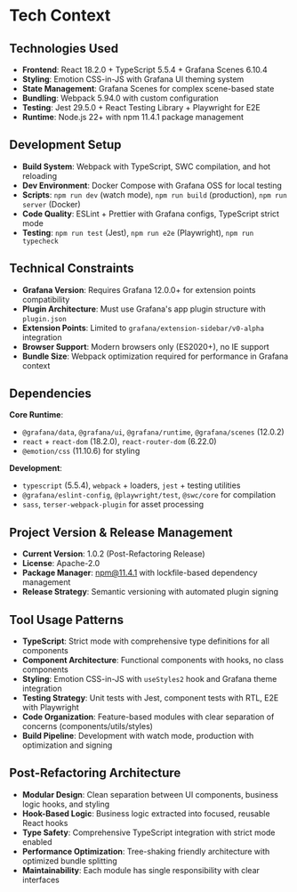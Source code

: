 # Tech Context

## Technologies Used

- **Frontend**: React 18.2.0 + TypeScript 5.5.4 + Grafana Scenes 6.10.4
- **Styling**: Emotion CSS-in-JS with Grafana UI theming system
- **State Management**: Grafana Scenes for complex scene-based state
- **Bundling**: Webpack 5.94.0 with custom configuration
- **Testing**: Jest 29.5.0 + React Testing Library + Playwright for E2E
- **Runtime**: Node.js 22+ with npm 11.4.1 package management

## Development Setup

- **Build System**: Webpack with TypeScript, SWC compilation, and hot reloading
- **Dev Environment**: Docker Compose with Grafana OSS for local testing
- **Scripts**: `npm run dev` (watch mode), `npm run build` (production), `npm run server` (Docker)
- **Code Quality**: ESLint + Prettier with Grafana configs, TypeScript strict mode
- **Testing**: `npm run test` (Jest), `npm run e2e` (Playwright), `npm run typecheck`

## Technical Constraints

- **Grafana Version**: Requires Grafana 12.0.0+ for extension points compatibility
- **Plugin Architecture**: Must use Grafana's app plugin structure with `plugin.json`
- **Extension Points**: Limited to `grafana/extension-sidebar/v0-alpha` integration
- **Browser Support**: Modern browsers only (ES2020+), no IE support
- **Bundle Size**: Webpack optimization required for performance in Grafana context

## Dependencies

**Core Runtime**:
- `@grafana/data`, `@grafana/ui`, `@grafana/runtime`, `@grafana/scenes` (12.0.2)
- `react` + `react-dom` (18.2.0), `react-router-dom` (6.22.0)
- `@emotion/css` (11.10.6) for styling

**Development**:
- `typescript` (5.5.4), `webpack` + loaders, `jest` + testing utilities
- `@grafana/eslint-config`, `@playwright/test`, `@swc/core` for compilation
- `sass`, `terser-webpack-plugin` for asset processing

## Project Version & Release Management

- **Current Version**: 1.0.2 (Post-Refactoring Release)
- **License**: Apache-2.0
- **Package Manager**: npm@11.4.1 with lockfile-based dependency management
- **Release Strategy**: Semantic versioning with automated plugin signing

## Tool Usage Patterns

- **TypeScript**: Strict mode with comprehensive type definitions for all components
- **Component Architecture**: Functional components with hooks, no class components
- **Styling**: Emotion CSS-in-JS with `useStyles2` hook and Grafana theme integration
- **Testing Strategy**: Unit tests with Jest, component tests with RTL, E2E with Playwright
- **Code Organization**: Feature-based modules with clear separation of concerns (components/utils/styles)
- **Build Pipeline**: Development with watch mode, production with optimization and signing

## Post-Refactoring Architecture

- **Modular Design**: Clean separation between UI components, business logic hooks, and styling
- **Hook-Based Logic**: Business logic extracted into focused, reusable React hooks
- **Type Safety**: Comprehensive TypeScript integration with strict mode enabled
- **Performance Optimization**: Tree-shaking friendly architecture with optimized bundle splitting
- **Maintainability**: Each module has single responsibility with clear interfaces
